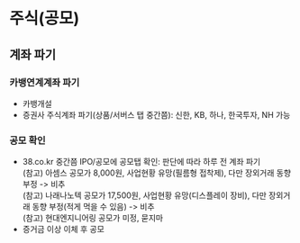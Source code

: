 # 주식(공모)
## 계좌 파기
### 카뱅연계계좌 파기
- 카뱅개설
- 증권사 주식계좌 파기(상품/서버스 탭 중간쯤): 신한, KB, 하나, 한국투자, NH 가능
### 공모 확인
- 38.co.kr 중간쯤 IPO/공모에 공모탭 확인: 판단에 따라 하루 전 계좌 파기  
(참고) 아셈스 공모가 8,000원, 사업현황 유망(필름형 접착제), 다만 장외거래 동향 부정 -> 비추  
(참고) 나래나노텍 공모가 17,500원, 사업현황 유망(디스플레이 장비), 다만 장외거래 동향 부정(적게 먹을 수 있음) -> 비추  
(참고) 현대엔지니어링 공모가 미정, 묻지마  
- 증거금 이상 이체 후 공모
